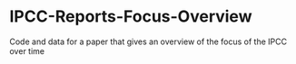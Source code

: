 # IPCC-Reports-Focus-Overview 
 Code and data for a paper that gives an overview of the focus of the IPCC over time 
